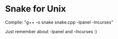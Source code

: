 # Snake for Unix

Compile: "g++ -o snake snake.cpp -lpanel -lncurses" 

Just remember about -lpanel and -lncurses :)
